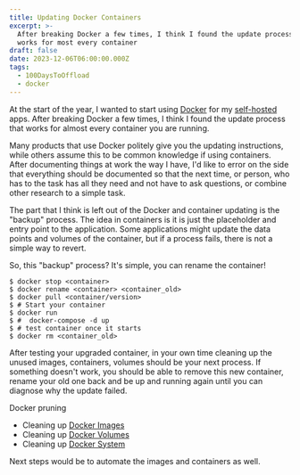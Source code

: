 ```yaml
---
title: Updating Docker Containers
excerpt: >-
  After breaking Docker a few times, I think I found the update process that
  works for most every container
draft: false
date: 2023-12-06T06:00:00.000Z
tags:
  - 100DaysToOffload
  - docker
---
```


At the start of the year, I wanted to start using [Docker](/tags/docker/) for my [self-hosted](/tags/selfhost/) apps. After breaking Docker a few times, I think I found the update process that works for almost every container you are running.

Many products that use Docker politely give you the updating instructions, while others assume this to be common knowledge if using containers. After documenting things at work the way I have, I'd like to error on the side that everything should be documented so that the next time, or person, who has to the task has all they need and not have to ask questions, or combine other research to a simple task.

The part that I think is left out of the Docker and container updating is the "backup" process. The idea in containers is it is just the placeholder and entry point to the application. Some applications might update the data points and volumes of the container, but if a process fails, there is not a simple way to revert.

So, this "backup" process? It's simple, you can rename the container!

```shell
$ docker stop <container>
$ docker rename <container> <container_old>
$ docker pull <container/version>
$ # Start your container
$ docker run
$ #  docker-compose -d up
$ # test container once it starts
$ docker rm <container_old>
```

After testing your upgraded container, in your own time cleaning up the unused images, containers, volumes should be your next process. If something doesn't work, you should be able to remove this new container, rename your old one back and be up and running again until you can diagnose why the update failed.

Docker pruning

* Cleaning up [Docker Images](https://docs.docker.com/engine/reference/commandline/image_prune/#docker-image-prune)
* Cleaning up [Docker Volumes](https://docs.docker.com/engine/reference/commandline/volume_prune/#docker-volume-prune)
* Cleaning up [Docker System](https://docs.docker.com/engine/reference/commandline/system_prune/#docker-system-prune)

Next steps would be to automate the images and containers as well.
